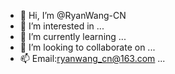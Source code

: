 - 👋 Hi, I’m @RyanWang-CN
- 👀 I’m interested in ...
- 🌱 I’m currently learning ...
- 💞️ I’m looking to collaborate on ...
- 📫 Email:ryanwang_cn@163.com ...

<!---
RyanWang-CN/RyanWang-CN is a ✨ special ✨ repository because its `README.md` (this file) appears on your GitHub profile.
You can click the Preview link to take a look at your changes.
--->
